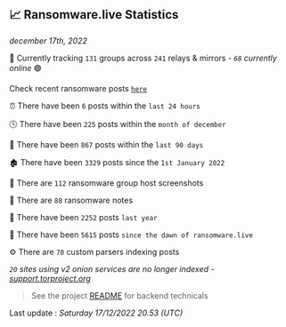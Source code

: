 
## 📈 Ransomware.live Statistics
_december 17th, 2022_

🔎 Currently tracking `131` groups across `241` relays & mirrors - _`68` currently online_ 🟢

Check recent ransomware posts [`here`](recentposts.md)


⏰ There have been `6` posts within the `last 24 hours`

🕓 There have been `225` posts within the `month of december`

📅 There have been `867` posts within the `last 90 days`

🏚 There have been `3329` posts since the `1st January 2022`

📸 There are `112` ransomware group host screenshots

📝 There are `88` ransomware notes

🚀 There have been `2252` posts `last year`

🐣 There have been `5615` posts `since the dawn of ransomware.live`

⚙️ There are `70` custom parsers indexing posts

_`20` sites using v2 onion services are no longer indexed - [support.torproject.org](https://support.torproject.org/onionservices/v2-deprecation/)_

> See the project [README](https://github.com/jmousqueton/ransomwatch#readme) for backend technicals



Last update : _Saturday 17/12/2022 20.53 (UTC)_

